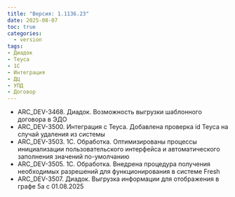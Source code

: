 ```yaml
---
title: "Версия: 1.1136.23"
date: 2025-08-07
toc: true
categories:
  - version
tags:
- Диадок
- Teyca
- 1С
- Интеграция
- ДЦ
- УПД
- Договор
---
```


-   ARC_DEV-3468. Диадок. Возможность выгрузки шаблонного договора в ЭДО
-   ARC_DEV-3500. Интеграция с Teyca. Добавлена проверка id Teyca на случай удаления из системы
-   ARC_DEV-3503. 1С. Обработка. Оптимизированы процессы инициализации пользовательского интерфейса и автоматического заполнения значений по-умолчанию
-   ARC_DEV-3505. 1С. Обработка. Внедрена процедура получения необходимых разрешений для функционирования в системе Fresh
-   ARC_DEV-3507. Диадок. Выгрузка информации для отображения в графе 5а с 01.08.2025
